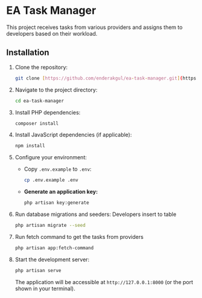 # EA Task Manager

This project receives tasks from various providers and assigns them to developers based on their workload.

## Installation

1.  Clone the repository:

    ```bash
    git clone [https://github.com/enderakgul/ea-task-manager.git](https://github.com/enderakgul/ea-task-manager.git)
    ```

2.  Navigate to the project directory:

    ```bash
    cd ea-task-manager
    ```

3.  Install PHP dependencies:

    ```bash
    composer install
    ```

4.  Install JavaScript dependencies (if applicable):

    ```bash
    npm install
    ```

5.  Configure your environment:

    *   Copy `.env.example` to `.env`:

        ```bash
        cp .env.example .env
        ```

    *   **Generate an application key:**

        ```bash
        php artisan key:generate
        ```

6.  Run database migrations and seeders:
    Developers insert to table

    ```bash
    php artisan migrate --seed
    ```

7. Run fetch command to get the tasks from providers

    ```bash
    php artisan app:fetch-command
    ```

8.  Start the development server:

    ```bash
    php artisan serve
    ```

    The application will be accessible at `http://127.0.0.1:8000` (or the port shown in your terminal).
